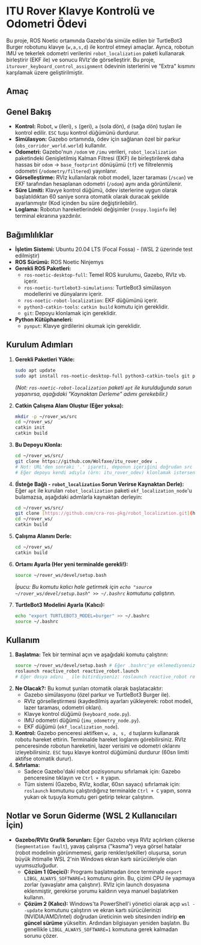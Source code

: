 # ITU Rover Klavye Kontrolü ve Odometri Ödevi

Bu proje, ROS Noetic ortamında Gazebo'da simüle edilen bir TurtleBot3 Burger robotunu klavye (`w,a,s,d`) ile kontrol etmeyi amaçlar. Ayrıca, robotun IMU ve tekerlek odometri verilerini `robot_localization` paketi kullanarak birleştirir (EKF ile) ve sonucu RVIz'de görselleştirir. Bu proje, `iturover_keyboard_control_assignment` ödevinin isterlerini ve "Extra" kısmını karşılamak üzere geliştirilmiştir.

## Amaç


## Genel Bakış

* **Kontrol:** Robot, `w` (ileri), `s` (geri), `a` (sola dön), `d` (sağa dön) tuşları ile kontrol edilir. `ESC` tuşu kontrol düğümünü durdurur.
* **Simülasyon:** Gazebo ortamında, ödev için sağlanan özel bir parkur (`obs_corridor_world.world`) kullanılır.
* **Odometri:** Gazebo'nun `/odom` ve `/imu` verileri, `robot_localization` paketindeki Genişletilmiş Kalman Filtresi (EKF) ile birleştirilerek daha hassas bir `odom` -> `base_footprint` dönüşümü (`tf`) ve filtrelenmiş odometri (`/odometry/filtered`) yayınlanır.
* **Görselleştirme:** RVIz kullanılarak robot modeli, lazer taraması (`/scan`) ve EKF tarafından hesaplanan odometri (`/odom`) aynı anda görüntülenir.
* **Süre Limiti:** Klavye kontrol düğümü, ödev isterlerine uygun olarak başlatıldıktan 60 saniye sonra otomatik olarak duracak şekilde ayarlanmıştır (Kod içinden bu süre değiştirilebilir).
* **Loglama:** Robotun hareketlerindeki değişimler (`rospy.loginfo` ile) terminal ekranına yazdırılır.

## Bağımlılıklar

* **İşletim Sistemi:** Ubuntu 20.04 LTS (Focal Fossa) - (WSL 2 üzerinde test edilmiştir)
* **ROS Sürümü:** ROS Noetic Ninjemys
* **Gerekli ROS Paketleri:**
    * `ros-noetic-desktop-full`: Temel ROS kurulumu, Gazebo, RVIz vb. içerir.
    * `ros-noetic-turtlebot3-simulations`: TurtleBot3 simülasyon modellerini ve dünyalarını içerir.
    * `ros-noetic-robot-localization`: EKF düğümünü içerir.
    * `python3-catkin-tools`: `catkin build` komutu için gereklidir.
    * `git`: Depoyu klonlamak için gereklidir.
* **Python Kütüphaneleri:**
    * `pynput`: Klavye girdilerini okumak için gereklidir.

## Kurulum Adımları

1.  **Gerekli Paketleri Yükle:**
    ```bash
    sudo apt update
    sudo apt install ros-noetic-desktop-full python3-catkin-tools git python3-pynput ros-noetic-turtlebot3-simulations ros-noetic-robot-localization -y
    ```
    *(Not: `ros-noetic-robot-localization` paketi `apt` ile kurulduğunda sorun yaşanırsa, aşağıdaki "Kaynaktan Derleme" adımı gerekebilir.)*

2.  **Catkin Çalışma Alanı Oluştur (Eğer yoksa):**
    ```bash
    mkdir -p ~/rover_ws/src
    cd ~/rover_ws/
    catkin init
    catkin build 
    ```

3.  **Bu Depoyu Klonla:**
    ```bash
    cd ~/rover_ws/src/
    git clone https://github.com/Wolfaxe/itu_rover_odev . 
    # Not: URL'den sonraki '.' işareti, deponun içeriğini doğrudan src klasörüne klonlar.
    # Eğer depoyu kendi adıyla (örn: itu_rover_odev) klonlamak istersen '.' yerine o ismi yaz.
    ```

4.  **(İsteğe Bağlı - `robot_localization` Sorun Verirse Kaynaktan Derle):**
    Eğer `apt` ile kurulan `robot_localization` paketi `ekf_localization_node`'u bulamazsa, aşağıdaki adımlarla kaynaktan derleyin:
    ```bash
    cd ~/rover_ws/src/
    git clone [https://github.com/cra-ros-pkg/robot_localization.git](https://github.com/cra-ros-pkg/robot_localization.git) -b noetic-devel
    cd ~/rover_ws/
    catkin build
    ```

5.  **Çalışma Alanını Derle:**
    ```bash
    cd ~/rover_ws/
    catkin build
    ```

6.  **Ortamı Ayarla (Her yeni terminalde gerekli!):**
    ```bash
    source ~/rover_ws/devel/setup.bash
    ```
    *İpucu: Bu komutu kalıcı hale getirmek için `echo "source ~/rover_ws/devel/setup.bash" >> ~/.bashrc` komutunu çalıştırın.*

7.  **TurtleBot3 Modelini Ayarla (Kalıcı):**
    ```bash
    echo "export TURTLEBOT3_MODEL=burger" >> ~/.bashrc
    source ~/.bashrc
    ```

## Kullanım

1.  **Başlatma:** Tek bir terminal açın ve aşağıdaki komutu çalıştırın:
    ```bash
    source ~/rover_ws/devel/setup.bash # Eğer .bashrc'ye eklemediyseniz
    roslaunch reactive_robot reactive_robot.launch 
    # Eğer dosya adını _ ile bitirdiyseniz: roslaunch reactive_robot reactive_robot.launch_
    ```
2.  **Ne Olacak?:** Bu komut şunları otomatik olarak başlatacaktır:
    * Gazebo simülasyonu (özel parkur ve TurtleBot3 Burger ile).
    * RVIz görselleştirmesi (kaydedilmiş ayarları yükleyerek: robot modeli, lazer taraması, odometri okları).
    * Klavye kontrol düğümü (`keyboard_node.py`).
    * IMU odometri düğümü (`imu_odometry_node.py`).
    * EKF düğümü (`ekf_localization_node`).
3.  **Kontrol:** Gazebo penceresi aktifken `w, a, s, d` tuşlarını kullanarak robotu hareket ettirin. Terminalde hareket loglarını görebilirsiniz. RVIz penceresinde robotun hareketini, lazer verisini ve odometri oklarını izleyebilirsiniz. `ESC` tuşu klavye kontrol düğümünü durdurur (60sn limiti aktifse otomatik durur).
4.  **Sıfırlama:**
    * Sadece Gazebo'daki robot pozisyonunu sıfırlamak için: Gazebo penceresine tıklayın ve `Ctrl + R` yapın.
    * Tüm sistemi (Gazebo, RVIz, kodlar, 60sn sayacı) sıfırlamak için: `roslaunch` komutunu çalıştırdığınız terminalde `Ctrl + C` yapın, sonra yukarı ok tuşuyla komutu geri getirip tekrar çalıştırın.

## Notlar ve Sorun Giderme (WSL 2 Kullanıcıları İçin)

* **Gazebo/RVIz Grafik Sorunları:** Eğer Gazebo veya RVIz açılırken çökerse (`Segmentation fault`), yavaş çalışırsa ("kasma") veya görsel hatalar (robot modelinin görünmemesi, garip renkler/şekiller) oluşursa, sorun büyük ihtimalle WSL 2'nin Windows ekran kartı sürücüleriyle olan uyumsuzluğudur.
    * **Çözüm 1 (Geçici):** Programı başlatmadan önce terminale `export LIBGL_ALWAYS_SOFTWARE=1` komutunu girin. Bu, çizimi CPU ile yapmaya zorlar (yavaşlatır ama çalıştırır). RVIz için launch dosyasına eklenmiştir, gerekirse yorumu kaldırın veya manuel başlatırken kullanın.
    * **Çözüm 2 (Kalıcı):** Windows'ta PowerShell'i yönetici olarak açıp `wsl --update` komutunu çalıştırın ve ekran kartı sürücülerinizi (NVIDIA/AMD/Intel) doğrudan üreticinin web sitesinden indirip **en güncel sürüme** yükseltin. Ardından bilgisayarı yeniden başlatın. Bu genellikle `LIBGL_ALWAYS_SOFTWARE=1` komutuna gerek kalmadan sorunu                               çözer.
